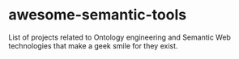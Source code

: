 # awesome-semantic-tools
List of projects related to Ontology engineering and Semantic Web technologies that make a geek smile for they exist.
